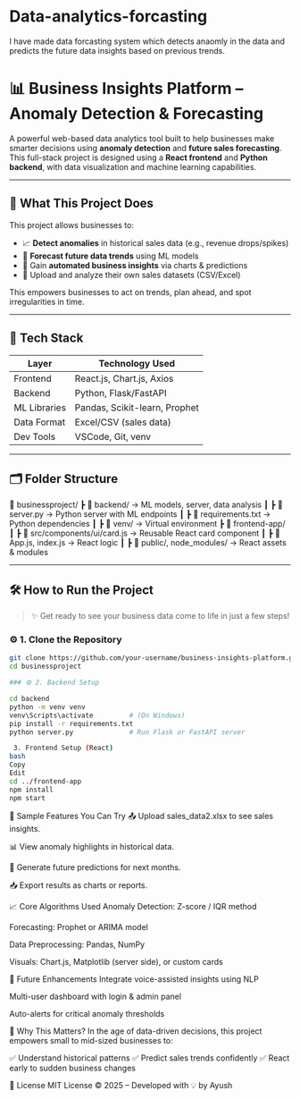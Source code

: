 # Data-analytics-forcasting
I have made data forcasting system which detects anaomly in the data and predicts the future data insights based on previous trends.


# 📊 Business Insights Platform – Anomaly Detection & Forecasting

A powerful web-based data analytics tool built to help businesses make smarter decisions using **anomaly detection** and **future sales forecasting**. This full-stack project is designed using a **React frontend** and **Python backend**, with data visualization and machine learning capabilities.

---

## 🚀 What This Project Does

This project allows businesses to:

- 📈 **Detect anomalies** in historical sales data (e.g., revenue drops/spikes)
- 🔮 **Forecast future data trends** using ML models
- 🧠 Gain **automated business insights** via charts & predictions
- 🧾 Upload and analyze their own sales datasets (CSV/Excel)

This empowers businesses to act on trends, plan ahead, and spot irregularities in time.

---

## 🧱 Tech Stack

| Layer        | Technology Used               |
|--------------|-------------------------------|
| Frontend     | React.js, Chart.js, Axios     |
| Backend      | Python, Flask/FastAPI         |
| ML Libraries | Pandas, Scikit-learn, Prophet |
| Data Format  | Excel/CSV (sales data)        |
| Dev Tools    | VSCode, Git, venv             |

---

## 🗂️ Folder Structure

📁 businessproject/
┣ 📂 backend/ → ML models, server, data analysis
┃ ┣ 📜 server.py → Python server with ML endpoints
┃ ┣ 📜 requirements.txt → Python dependencies
┃ ┣ 📂 venv/ → Virtual environment
┣ 📂 frontend-app/
┃ ┣ 📂 src/components/ui/card.js → Reusable React card component
┃ ┣ 📜 App.js, index.js → React logic
┃ ┣ 📂 public/, node_modules/ → React assets & modules


---

## 🛠️ How to Run the Project

> ✨ Get ready to see your business data come to life in just a few steps!

### ⚙️ 1. Clone the Repository

```bash
git clone https://github.com/your-username/business-insights-platform.git
cd businessproject

### ⚙️ 2. Backend Setup

cd backend
python -m venv venv
venv\Scripts\activate         # (On Windows)
pip install -r requirements.txt
python server.py              # Run Flask or FastAPI server
```

```bash
 3. Frontend Setup (React)
bash
Copy
Edit
cd ../frontend-app
npm install
npm start
```
🧪 Sample Features You Can Try
📤 Upload sales_data2.xlsx to see sales insights.

📊 View anomaly highlights in historical data.

🔮 Generate future predictions for next months.

📥 Export results as charts or reports.

📈 Core Algorithms Used
Anomaly Detection: Z-score / IQR method

Forecasting: Prophet or ARIMA model

Data Preprocessing: Pandas, NumPy

Visuals: Chart.js, Matplotlib (server side), or custom cards

📌 Future Enhancements
Integrate voice-assisted insights using NLP

Multi-user dashboard with login & admin panel

Auto-alerts for critical anomaly thresholds

🧠 Why This Matters?
In the age of data-driven decisions, this project empowers small to mid-sized businesses to:

✅ Understand historical patterns
✅ Predict sales trends confidently
✅ React early to sudden business changes

📃 License
MIT License © 2025 – Developed with 💡 by Ayush
